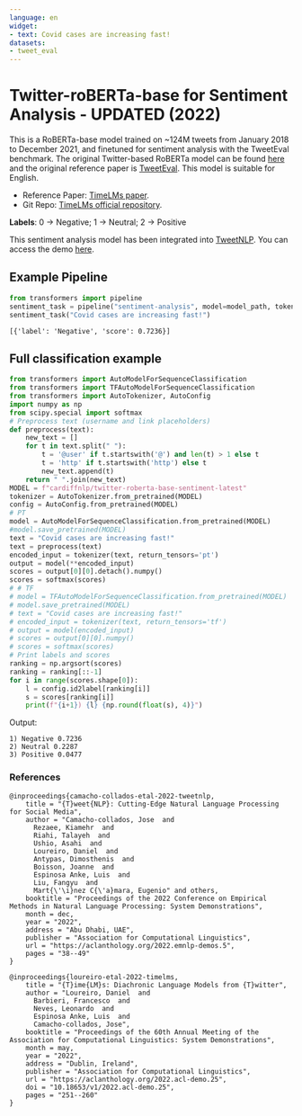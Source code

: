 ```yaml
---
language: en
widget:
- text: Covid cases are increasing fast!
datasets:
- tweet_eval
---
```



# Twitter-roBERTa-base for Sentiment Analysis - UPDATED (2022)

This is a RoBERTa-base model trained on ~124M tweets from January 2018 to December 2021, and finetuned for sentiment analysis with the TweetEval benchmark. 
The original Twitter-based RoBERTa model can be found [here](https://huggingface.co/cardiffnlp/twitter-roberta-base-2021-124m) and the original reference paper is [TweetEval](https://github.com/cardiffnlp/tweeteval). This model is suitable for English. 

- Reference Paper: [TimeLMs paper](https://arxiv.org/abs/2202.03829). 
- Git Repo: [TimeLMs official repository](https://github.com/cardiffnlp/timelms).

<b>Labels</b>: 
0 -> Negative;
1 -> Neutral;
2 -> Positive

This sentiment analysis model has been integrated into [TweetNLP](https://github.com/cardiffnlp/tweetnlp). You can access the demo [here](https://tweetnlp.org).

## Example Pipeline
```python
from transformers import pipeline
sentiment_task = pipeline("sentiment-analysis", model=model_path, tokenizer=model_path)
sentiment_task("Covid cases are increasing fast!")
```
```
[{'label': 'Negative', 'score': 0.7236}]
```

## Full classification example

```python
from transformers import AutoModelForSequenceClassification
from transformers import TFAutoModelForSequenceClassification
from transformers import AutoTokenizer, AutoConfig
import numpy as np
from scipy.special import softmax
# Preprocess text (username and link placeholders)
def preprocess(text):
    new_text = []
    for t in text.split(" "):
        t = '@user' if t.startswith('@') and len(t) > 1 else t
        t = 'http' if t.startswith('http') else t
        new_text.append(t)
    return " ".join(new_text)
MODEL = f"cardiffnlp/twitter-roberta-base-sentiment-latest"
tokenizer = AutoTokenizer.from_pretrained(MODEL)
config = AutoConfig.from_pretrained(MODEL)
# PT
model = AutoModelForSequenceClassification.from_pretrained(MODEL)
#model.save_pretrained(MODEL)
text = "Covid cases are increasing fast!"
text = preprocess(text)
encoded_input = tokenizer(text, return_tensors='pt')
output = model(**encoded_input)
scores = output[0][0].detach().numpy()
scores = softmax(scores)
# # TF
# model = TFAutoModelForSequenceClassification.from_pretrained(MODEL)
# model.save_pretrained(MODEL)
# text = "Covid cases are increasing fast!"
# encoded_input = tokenizer(text, return_tensors='tf')
# output = model(encoded_input)
# scores = output[0][0].numpy()
# scores = softmax(scores)
# Print labels and scores
ranking = np.argsort(scores)
ranking = ranking[::-1]
for i in range(scores.shape[0]):
    l = config.id2label[ranking[i]]
    s = scores[ranking[i]]
    print(f"{i+1}) {l} {np.round(float(s), 4)}")
```

Output: 

```
1) Negative 0.7236
2) Neutral 0.2287
3) Positive 0.0477
```


### References 
```
@inproceedings{camacho-collados-etal-2022-tweetnlp,
    title = "{T}weet{NLP}: Cutting-Edge Natural Language Processing for Social Media",
    author = "Camacho-collados, Jose  and
      Rezaee, Kiamehr  and
      Riahi, Talayeh  and
      Ushio, Asahi  and
      Loureiro, Daniel  and
      Antypas, Dimosthenis  and
      Boisson, Joanne  and
      Espinosa Anke, Luis  and
      Liu, Fangyu  and
      Mart{\'\i}nez C{\'a}mara, Eugenio" and others,
    booktitle = "Proceedings of the 2022 Conference on Empirical Methods in Natural Language Processing: System Demonstrations",
    month = dec,
    year = "2022",
    address = "Abu Dhabi, UAE",
    publisher = "Association for Computational Linguistics",
    url = "https://aclanthology.org/2022.emnlp-demos.5",
    pages = "38--49"
}

```

```
@inproceedings{loureiro-etal-2022-timelms,
    title = "{T}ime{LM}s: Diachronic Language Models from {T}witter",
    author = "Loureiro, Daniel  and
      Barbieri, Francesco  and
      Neves, Leonardo  and
      Espinosa Anke, Luis  and
      Camacho-collados, Jose",
    booktitle = "Proceedings of the 60th Annual Meeting of the Association for Computational Linguistics: System Demonstrations",
    month = may,
    year = "2022",
    address = "Dublin, Ireland",
    publisher = "Association for Computational Linguistics",
    url = "https://aclanthology.org/2022.acl-demo.25",
    doi = "10.18653/v1/2022.acl-demo.25",
    pages = "251--260"
}

```
